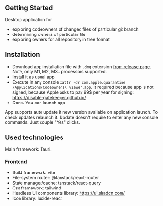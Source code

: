 ## Getting Started

Desktop application for

- exploring codeowners of changed files of particular git branch
- determining owners of particular file
- exploring owners for all repository in tree format

## Installation

- Download app installation file with `.dmg` extension [from release page](https://github.com/khludenevav/codeowner-viewer/releases/latest). Note, only M1, M2, M3.. processors supported.
- Install it as usual app
- Execute in any console `xattr -dr com.apple.quarantine /Applications/Codeowners\ viewer.app`.
  It required because app is not signed, because Apple asks to pay 99$ per year for signing: https://disable-gatekeeper.github.io/
- Done. You can launch app

App supports auto update if new version available on application launch. To check updates relaunch it. Update doesn't require to enter any new console commands. Just couple "Yes" clicks.

## Used technologies

Main framework: Tauri.

### Frontend

- Build framework: vite
- File-system router: @tanstack/react-router
- State manager/cache: tanstack/react-query
- Css framework: tailwind
- Headless UI components library: https://ui.shadcn.com/
- Icon library: lucide-react
